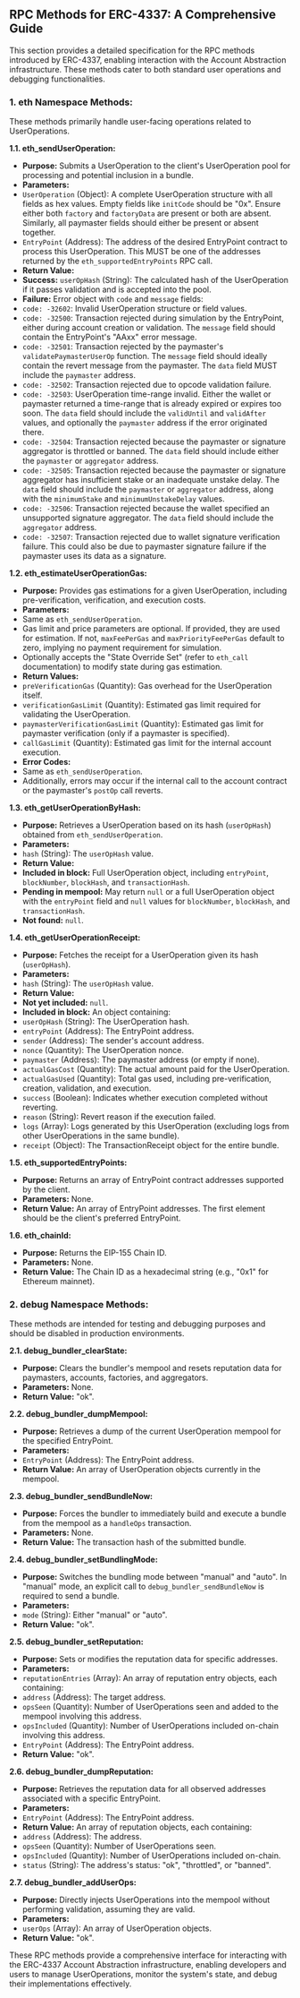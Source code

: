 ## RPC Methods for ERC-4337: A Comprehensive Guide

This section provides a detailed specification for the RPC methods introduced by ERC-4337, enabling interaction with the Account Abstraction infrastructure. These methods cater to both standard user operations and debugging functionalities.

### 1. eth Namespace Methods:

These methods primarily handle user-facing operations related to UserOperations.

**1.1. eth_sendUserOperation:**

* **Purpose:** Submits a UserOperation to the client's UserOperation pool for processing and potential inclusion in a bundle.
* **Parameters:**
* `UserOperation` (Object): A complete UserOperation structure with all fields as hex values. Empty fields like `initCode` should be "0x". Ensure either both `factory` and `factoryData` are present or both are absent. Similarly, all paymaster fields should either be present or absent together.
* `EntryPoint` (Address): The address of the desired EntryPoint contract to process this UserOperation. This MUST be one of the addresses returned by the `eth_supportedEntryPoints` RPC call.
* **Return Value:**
* **Success:** `userOpHash` (String): The calculated hash of the UserOperation if it passes validation and is accepted into the pool.
* **Failure:** Error object with `code` and `message` fields:
* `code: -32602`: Invalid UserOperation structure or field values.
* `code: -32500`: Transaction rejected during simulation by the EntryPoint, either during account creation or validation. The `message` field should contain the EntryPoint's "AAxx" error message.
* `code: -32501`: Transaction rejected by the paymaster's `validatePaymasterUserOp` function. The `message` field should ideally contain the revert message from the paymaster. The `data` field MUST include the `paymaster` address.
* `code: -32502`: Transaction rejected due to opcode validation failure.
* `code: -32503`: UserOperation time-range invalid. Either the wallet or paymaster returned a time-range that is already expired or expires too soon. The `data` field should include the `validUntil` and `validAfter` values, and optionally the `paymaster` address if the error originated there.
* `code: -32504`: Transaction rejected because the paymaster or signature aggregator is throttled or banned. The `data` field should include either the `paymaster` or `aggregator` address.
* `code: -32505`: Transaction rejected because the paymaster or signature aggregator has insufficient stake or an inadequate unstake delay. The `data` field should include the `paymaster` or `aggregator` address, along with the `minimumStake` and `minimumUnstakeDelay` values.
* `code: -32506`: Transaction rejected because the wallet specified an unsupported signature aggregator. The `data` field should include the `aggregator` address.
* `code: -32507`: Transaction rejected due to wallet signature verification failure. This could also be due to paymaster signature failure if the paymaster uses its data as a signature.

**1.2. eth_estimateUserOperationGas:**

* **Purpose:** Provides gas estimations for a given UserOperation, including pre-verification, verification, and execution costs.
* **Parameters:**
* Same as `eth_sendUserOperation`.
* Gas limit and price parameters are optional. If provided, they are used for estimation. If not, `maxFeePerGas` and `maxPriorityFeePerGas` default to zero, implying no payment requirement for simulation.
* Optionally accepts the "State Override Set" (refer to `eth_call` documentation) to modify state during gas estimation.
* **Return Values:**
* `preVerificationGas` (Quantity): Gas overhead for the UserOperation itself.
* `verificationGasLimit` (Quantity): Estimated gas limit required for validating the UserOperation.
* `paymasterVerificationGasLimit` (Quantity): Estimated gas limit for paymaster verification (only if a paymaster is specified).
* `callGasLimit` (Quantity): Estimated gas limit for the internal account execution.
* **Error Codes:**
* Same as `eth_sendUserOperation`.
* Additionally, errors may occur if the internal call to the account contract or the paymaster's `postOp` call reverts.

**1.3. eth_getUserOperationByHash:**

* **Purpose:** Retrieves a UserOperation based on its hash (`userOpHash`) obtained from `eth_sendUserOperation`.
* **Parameters:**
* `hash` (String): The `userOpHash` value.
* **Return Value:**
* **Included in block:** Full UserOperation object, including `entryPoint`, `blockNumber`, `blockHash`, and `transactionHash`.
* **Pending in mempool:** May return `null` or a full UserOperation object with the `entryPoint` field and `null` values for `blockNumber`, `blockHash`, and `transactionHash`.
* **Not found:** `null`.

**1.4. eth_getUserOperationReceipt:**

* **Purpose:** Fetches the receipt for a UserOperation given its hash (`userOpHash`).
* **Parameters:**
* `hash` (String): The `userOpHash` value.
* **Return Value:**
* **Not yet included:** `null`.
* **Included in block:** An object containing:
* `userOpHash` (String): The UserOperation hash.
* `entryPoint` (Address): The EntryPoint address.
* `sender` (Address): The sender's account address.
* `nonce` (Quantity): The UserOperation nonce.
* `paymaster` (Address): The paymaster address (or empty if none).
* `actualGasCost` (Quantity): The actual amount paid for the UserOperation.
* `actualGasUsed` (Quantity): Total gas used, including pre-verification, creation, validation, and execution.
* `success` (Boolean): Indicates whether execution completed without reverting.
* `reason` (String): Revert reason if the execution failed.
* `logs` (Array): Logs generated by this UserOperation (excluding logs from other UserOperations in the same bundle).
* `receipt` (Object): The TransactionReceipt object for the entire bundle.

**1.5. eth_supportedEntryPoints:**

* **Purpose:** Returns an array of EntryPoint contract addresses supported by the client.
* **Parameters:** None.
* **Return Value:** An array of EntryPoint addresses. The first element should be the client's preferred EntryPoint.

**1.6. eth_chainId:**

* **Purpose:** Returns the EIP-155 Chain ID.
* **Parameters:** None.
* **Return Value:** The Chain ID as a hexadecimal string (e.g., "0x1" for Ethereum mainnet).

### 2. debug Namespace Methods:

These methods are intended for testing and debugging purposes and should be disabled in production environments.

**2.1. debug_bundler_clearState:**

* **Purpose:** Clears the bundler's mempool and resets reputation data for paymasters, accounts, factories, and aggregators.
* **Parameters:** None.
* **Return Value:** "ok".

**2.2. debug_bundler_dumpMempool:**

* **Purpose:** Retrieves a dump of the current UserOperation mempool for the specified EntryPoint.
* **Parameters:**
* `EntryPoint` (Address): The EntryPoint address.
* **Return Value:** An array of UserOperation objects currently in the mempool.

**2.3. debug_bundler_sendBundleNow:**

* **Purpose:** Forces the bundler to immediately build and execute a bundle from the mempool as a `handleOps` transaction.
* **Parameters:** None.
* **Return Value:** The transaction hash of the submitted bundle.

**2.4. debug_bundler_setBundlingMode:**

* **Purpose:** Switches the bundling mode between "manual" and "auto". In "manual" mode, an explicit call to `debug_bundler_sendBundleNow` is required to send a bundle.
* **Parameters:**
* `mode` (String): Either "manual" or "auto".
* **Return Value:** "ok".

**2.5. debug_bundler_setReputation:**

* **Purpose:** Sets or modifies the reputation data for specific addresses.
* **Parameters:**
* `reputationEntries` (Array): An array of reputation entry objects, each containing:
* `address` (Address): The target address.
* `opsSeen` (Quantity): Number of UserOperations seen and added to the mempool involving this address.
* `opsIncluded` (Quantity): Number of UserOperations included on-chain involving this address.
* `EntryPoint` (Address): The EntryPoint address.
* **Return Value:** "ok".

**2.6. debug_bundler_dumpReputation:**

* **Purpose:** Retrieves the reputation data for all observed addresses associated with a specific EntryPoint.
* **Parameters:**
* `EntryPoint` (Address): The EntryPoint address.
* **Return Value:** An array of reputation objects, each containing:
* `address` (Address): The address.
* `opsSeen` (Quantity): Number of UserOperations seen.
* `opsIncluded` (Quantity): Number of UserOperations included on-chain.
* `status` (String): The address's status: "ok", "throttled", or "banned".

**2.7. debug_bundler_addUserOps:**

* **Purpose:** Directly injects UserOperations into the mempool without performing validation, assuming they are valid.
* **Parameters:**
* `userOps` (Array): An array of UserOperation objects.
* **Return Value:** "ok".

These RPC methods provide a comprehensive interface for interacting with the ERC-4337 Account Abstraction infrastructure, enabling developers and users to manage UserOperations, monitor the system's state, and debug their implementations effectively.

